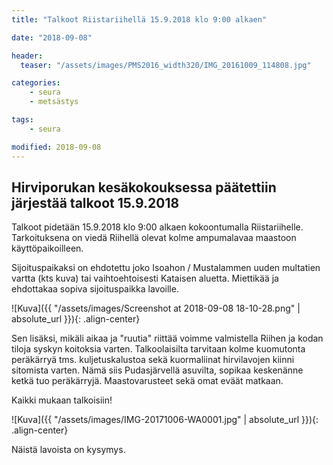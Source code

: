 ```yaml
---
title: "Talkoot Riistariihellä 15.9.2018 klo 9:00 alkaen"

date: "2018-09-08"

header:
  teaser: "/assets/images/PMS2016_width320/IMG_20161009_114808.jpg"

categories:
    - seura
    - metsästys

tags:
    - seura

modified: 2018-09-08
---
```


## Hirviporukan kesäkokouksessa päätettiin järjestää talkoot 15.9.2018

Talkoot pidetään 15.9.2018 klo 9:00 alkaen kokoontumalla Riistariihelle. Tarkoituksena on viedä Riihellä olevat kolme ampumalavaa maastoon käyttöpaikoilleen.

Sijoituspaikaksi on ehdotettu joko Isoahon / Mustalammen uuden multatien vartta (kts kuva) tai vaihtoehtoisesti Kataisen aluetta. Miettikää ja ehdottakaa sopiva sijoituspaikka lavoille.

![Kuva]({{ "/assets/images/Screenshot at 2018-09-08 18-10-28.png" | absolute_url }}){: .align-center}

Sen lisäksi, mikäli aikaa ja "ruutia" riittää voimme valmistella Riihen ja kodan tiloja syskyn koitoksia varten.
Talkoolaisilta tarvitaan kolme kuomutonta peräkärryä tms. kuljetuskalustoa sekä kuormaliinat hirvilavojen kiinni sitomista varten. Nämä siis Pudasjärvellä asuvilta, sopikaa keskenänne ketkä tuo peräkärryjä. Maastovarusteet sekä omat eväät matkaan.

Kaikki mukaan talkoisiin!

![Kuva]({{ "/assets/images/IMG-20171006-WA0001.jpg" | absolute_url }}){: .align-center}

Näistä lavoista on kysymys.
